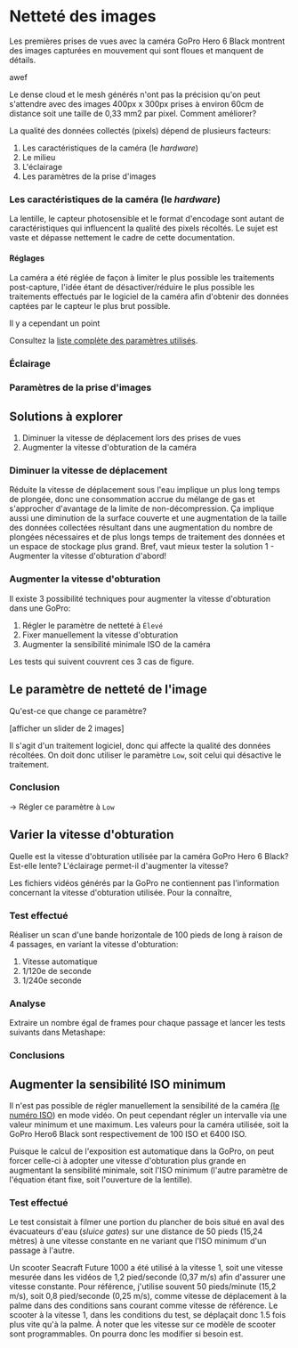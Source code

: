 # Netteté des images

Les premières prises de vues avec la caméra GoPro Hero 6 Black montrent des images capturées en mouvement qui sont floues et manquent de détails.

awef

Le dense cloud et le mesh générés n'ont pas la précision qu'on peut s'attendre avec des images 400px x 300px prises à environ 60cm de distance soit une taille de 0,33 mm2 par pixel. Comment améliorer?

La qualité des données collectés (pixels) dépend de plusieurs facteurs:

1. Les caractéristiques de la caméra (le _hardware_)
2. Le milieu
3. L'éclairage
4. Les paramètres de la prise d'images

### Les caractéristiques de la caméra (le _hardware_)

La lentille, le capteur photosensible et le format d'encodage sont autant de caractéristiques qui influencent la qualité des pixels récoltés. Le sujet est vaste et dépasse nettement le cadre de cette documentation.

#### Réglages

La caméra a été réglée de façon à limiter le plus possible les traitements post-capture, l'idée étant de désactiver/réduire le plus possible les traitements effectués par le logiciel de la caméra afin d'obtenir des données captées par le capteur le plus brut possible.

Il y a cependant un point

Consultez la [liste complète des paramètres utilisés](../../collecte/materiel-utilise.md#camera).

### Éclairage

### Paramètres de la prise d'images

## Solutions à explorer

1. Diminuer la vitesse de déplacement lors des prises de vues
2. Augmenter la vitesse d'obturation de la caméra

### Diminuer la vitesse de déplacement

Réduite la vitesse de déplacement sous l'eau implique un plus long temps de plongée, donc une consommation accrue du mélange de gas et s'approcher d'avantage de la limite de non-décompression. Ça implique aussi une diminution de la surface couverte et une augmentation de la taille des données collectées résultant dans une augmentation du nombre de plongées nécessaires et de plus longs temps de traitement des données et un espace de stockage plus grand. Bref, vaut mieux tester la solution 1 - Augmenter la vitesse d'obturation d'abord!

### Augmenter la vitesse d'obturation

Il existe 3 possibilité techniques pour augmenter la vitesse d'obturation dans une GoPro:

1. Régler le paramètre de netteté à `Élevé`
2. Fixer manuellement la vitesse d'obturation
3. Augmenter la sensibilité minimale ISO de la caméra

Les tests qui suivent couvrent ces 3 cas de figure.

## Le paramètre de netteté de l'image

Qu'est-ce que change ce paramètre?

[afficher un slider de 2 images]

Il s'agit d'un traitement logiciel, donc qui affecte la qualité des données récoltées. On doit donc utiliser le paramètre `Low`, soit celui qui désactive le traitement.

### Conclusion

-> Régler ce paramètre à `Low`

## Varier la vitesse d'obturation

Quelle est la vitesse d'obturation utilisée par la caméra GoPro Hero 6 Black? Est-elle lente? L'éclairage permet-il d'augmenter la vitesse?

Les fichiers vidéos générés par la GoPro ne contiennent pas l'information concernant la vitesse d'obturation utilisée. Pour la connaître,

### Test effectué

Réaliser un scan d'une bande horizontale de 100 pieds de long à raison de 4 passages, en variant la vitesse d'obturation:

1. Vitesse automatique
2. 1/120e de seconde
3. 1/240e seconde

### Analyse

Extraire un nombre égal de frames pour chaque passage et lancer les tests suivants dans Metashape:

### Conclusions

## Augmenter la sensibilité ISO minimum

Il n'est pas possible de régler manuellement la sensibilité de la caméra [(le numéro ISO](https://www.adobe.com/ca_fr/creativecloud/photography/discover/iso.html)) en mode vidéo. On peut cependant régler un intervalle via une valeur minimum et une maximum. Les valeurs pour la caméra utilisée, soit la GoPro Hero6 Black sont respectivement de 100 ISO et 6400 ISO.

Puisque le calcul de l'exposition est automatique dans la GoPro, on peut forcer celle-ci à adopter une vitesse d'obturation plus grande en augmentant la sensibilité minimale, soit l'ISO minimum (l'autre paramètre de l'équation étant fixe, soit l'ouverture de la lentille).

### Test effectué

Le test consistait à filmer une portion du plancher de bois situé en aval des évacuateurs d'eau (_sluice gates_) sur une distance de 50 pieds (15,24 mètres) à une vitesse constante en ne variant que l'ISO minimum d'un passage à l'autre.

Un scooter Seacraft Future 1000 a été utilisé à la vitesse 1, soit une vitesse mesurée dans les vidéos de 1,2 pied/seconde (0,37 m/s) afin d'assurer une vitesse constante. Pour référence, j'utilise souvent 50 pieds/minute (15,2 m/s), soit 0,8 pied/seconde (0,25 m/s), comme vitesse de déplacement à la palme dans des conditions sans courant comme vitesse de référence. Le scooter à la vitesse 1, dans les conditions du test, se déplaçait donc 1.5 fois plus vite qu'à la palme. À noter que les vitesse sur ce modèle de scooter sont programmables. On pourra donc les modifier si besoin est.
